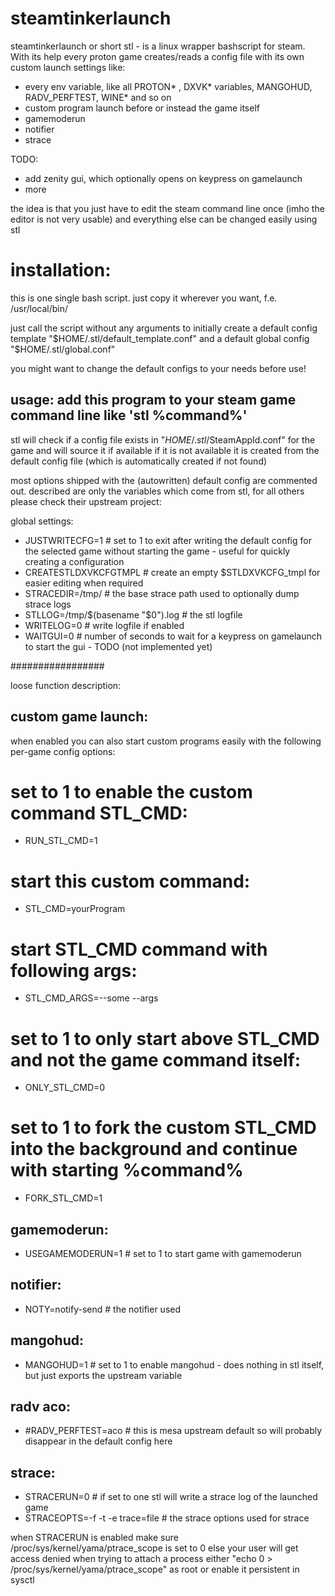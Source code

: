 # steamtinkerlaunch

steamtinkerlaunch or short stl - is a linux wrapper bashscript for steam.
With its help every proton game creates/reads a config file with its own custom launch settings like:

* every env variable, like all PROTON* , DXVK* variables, MANGOHUD, RADV_PERFTEST, WINE* and so on
* custom program launch before or instead the game itself
* gamemoderun
* notifier
* strace

TODO:
* add zenity gui, which optionally opens on keypress on gamelaunch
* more

the idea is that you just have to edit the steam command line once (imho the editor is not very usable)
and everything else can be changed easily using stl

# installation: 
this is one single bash script. just copy it wherever you want, f.e. /usr/local/bin/

just call the script without any arguments
to initially create a default config template
"$HOME/.stl/default_template.conf"
and a default global config
"$HOME/.stl/global.conf"


you might want to change the default configs to your needs before use!


usage: add this program to your steam game command line like 'stl %command%'
-----------------------------------

stl will check if a config file exists in "$HOME/.stl/$SteamAppId.conf" for the game and will source it if available
if it is not available it is created from the default config file (which is automatically created if not found)

most options shipped with the (autowritten) default config are commented out.
described are only the variables which come from stl, for all others please check their upstream project:

global settings:

* JUSTWRITECFG=1 							# set to 1 to exit after writing the default config for the selected game without starting the game - useful for quickly creating a configuration
* CREATESTLDXVKCFGTMPL						# create an empty $STLDXVKCFG_tmpl for easier editing when required
* STRACEDIR=/tmp/ 							# the base strace path used to optionally dump strace logs
* STLLOG=/tmp/$(basename "$0").log			# the stl logfile
* WRITELOG=0								# write logfile if enabled
* WAITGUI=0									# number of seconds to wait for a keypress on gamelaunch to start the gui - TODO (not implemented yet)

#################

loose function description:

custom game launch:
---------------------
when enabled you can also start custom programs easily with the following per-game config options:

# set to 1 to enable the custom command STL_CMD:
* RUN_STL_CMD=1

# start this custom command:
* STL_CMD=yourProgram

# start STL_CMD command with following args:
* STL_CMD_ARGS=--some --args

# set to 1 to only start above STL_CMD and not the game command itself:
* ONLY_STL_CMD=0

# set to 1 to fork the custom STL_CMD into the background and continue with starting %command%
* FORK_STL_CMD=1

gamemoderun:
-------------
* USEGAMEMODERUN=1							# set to 1 to start game with gamemoderun

notifier:
-----------
* NOTY=notify-send							# the notifier used

mangohud:
----------

* MANGOHUD=1								# set to 1 to enable mangohud - does nothing in stl itself, but just exports the upstream variable

radv aco:
----------
* #RADV_PERFTEST=aco						# this is mesa upstream default so will probably disappear in the default config here


strace:
----------
* STRACERUN=0 								# if set to one stl will write a strace log of the launched game
* STRACEOPTS=-f -t -e trace=file			# the strace options used for strace

when STRACERUN is enabled make sure
/proc/sys/kernel/yama/ptrace_scope is set to 0
else your user will get access denied when trying to attach a process
either "echo 0 > /proc/sys/kernel/yama/ptrace_scope" as root or enable it persistent in sysctl

